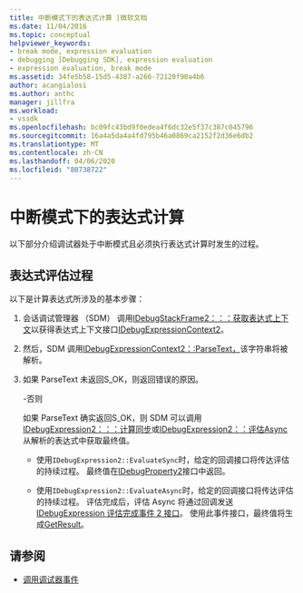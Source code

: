 ```yaml
---
title: 中断模式下的表达式计算 |微软文档
ms.date: 11/04/2016
ms.topic: conceptual
helpviewer_keywords:
- break mode, expression evaluation
- debugging [Debugging SDK], expression evaluation
- expression evaluation, break mode
ms.assetid: 34fe5b58-15d5-4387-a266-72120f90a4b6
author: acangialosi
ms.author: anthc
manager: jillfra
ms.workload:
- vssdk
ms.openlocfilehash: bc09fc43bd9f0edea4f6dc32e5f37c387c045796
ms.sourcegitcommit: 16a4a5da4a4fd795b46a0869ca2152f2d36e6db2
ms.translationtype: MT
ms.contentlocale: zh-CN
ms.lasthandoff: 04/06/2020
ms.locfileid: "80738722"
---
```

# <a name="expression-evaluation-in-break-mode"></a>中断模式下的表达式计算
以下部分介绍调试器处于中断模式且必须执行表达式计算时发生的过程。

## <a name="expression-evaluation-process"></a>表达式评估过程
 以下是计算表达式所涉及的基本步骤：

1. 会话调试管理器 （SDM） 调用[IDebugStackFrame2：：：获取表达式上下文](../../extensibility/debugger/reference/idebugstackframe2-getexpressioncontext.md)以获得表达式上下文接口[IDebugExpressionContext2](../../extensibility/debugger/reference/idebugexpressioncontext2.md)。

2. 然后，SDM 调用[IDebugExpressionContext2：:ParseText，](../../extensibility/debugger/reference/idebugexpressioncontext2-parsetext.md)该字符串将被解析。

3. 如果 ParseText 未返回S_OK，则返回错误的原因。

     -否则

     如果 ParseText 确实返回S_OK，则 SDM 可以调用[IDebugExpression2：：：计算同步](../../extensibility/debugger/reference/idebugexpression2-evaluatesync.md)或[IDebugExpression2：：评估Async](../../extensibility/debugger/reference/idebugexpression2-evaluateasync.md)从解析的表达式中获取最终值。

    - 使用`IDebugExpression2::EvaluateSync`时，给定的回调接口将传达评估的持续过程。 最终值在[IDebugProperty2](../../extensibility/debugger/reference/idebugproperty2.md)接口中返回。

    - 使用`IDebugExpression2::EvaluateAsync`时，给定的回调接口将传达评估的持续过程。 评估完成后，评估 Async 将通过回调发送[IDebugExpression 评估完成事件 2 接口](../../extensibility/debugger/reference/idebugexpressionevaluationcompleteevent2.md)。 使用此事件接口，最终值将生成[GetResult](../../extensibility/debugger/reference/idebugexpressionevaluationcompleteevent2-getresult.md)。

## <a name="see-also"></a>请参阅
- [调用调试器事件](../../extensibility/debugger/calling-debugger-events.md)
